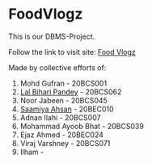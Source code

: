 # FoodVlogz
This is our DBMS-Project.

Follow the link to visit site: [Food Vlogz](https://its-gufran.github.io/FoodVlogz/frontend/)

Made by collective efforts of:
1. Mohd Gufran - 20BCS001
2. [Lal Bihari Pandey](https://github.com/xpandeyed) - 20BCS062
3. Noor Jabeen - 20BCS045
4. [Saamiya Ahsan](https://github.com/saamiyaahsan) - 20BEC010
5. Adnan Ilahi - 20BCS007
6. Mohammad Ayoob Bhat - 20BCS039
7. Ejaz Ahmed - 20BEC024
8. Viraj Varshney - 20BCS071
9. Ilham - 
